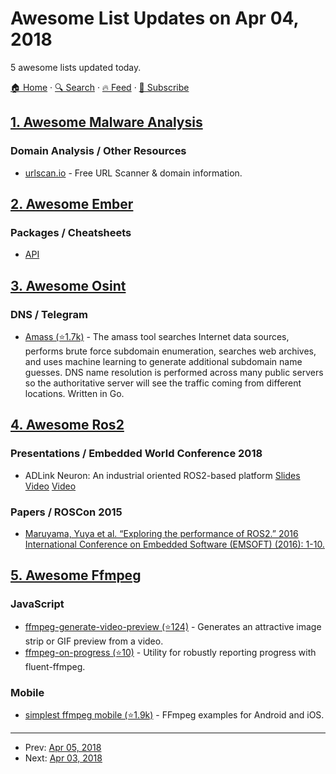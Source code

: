 # Awesome List Updates on Apr 04, 2018

5 awesome lists updated today.

[🏠 Home](/README.md) · [🔍 Search](https://test.trackawesomelist.com/search/) · [🔥 Feed](https://test.trackawesomelist.com/feed.xml) · [📮 Subscribe](https://trackawesomelist.us17.list-manage.com/subscribe?u=d2f0117aa829c83a63ec63c2f&id=36a103854c)



## [1. Awesome Malware Analysis](/content/rshipp/awesome-malware-analysis/README.md)

### Domain Analysis / Other Resources

*   [urlscan.io](https://urlscan.io/) - Free URL Scanner & domain information.

## [2. Awesome Ember](/content/ember-community-russia/awesome-ember/README.md)

### Packages / Cheatsheets

*   [API](https://emberjs.com/api/)

## [3. Awesome Osint](/content/jivoi/awesome-osint/README.md)

### DNS / Telegram

*   [Amass (⭐1.7k)](https://github.com/caffix/amass) - The amass tool searches Internet data sources, performs brute force subdomain enumeration, searches web archives, and uses machine learning to generate additional subdomain name guesses. DNS name resolution is performed across many public servers so the authoritative server will see the traffic coming from different locations. Written in Go.

## [4. Awesome Ros2](/content/fkromer/awesome-ros2/README.md)

### Presentations / Embedded World Conference 2018

*   ADLink Neuron: An industrial oriented ROS2-based platform [Slides](https://raw.githubusercontent.com/Adlink-ROS/adlink_neuronbot/master/document/ADLINK_NeuronBot_20180313.pdf) [Video](https://www.youtube.com/watch?v=RC6XvTvTs9Y\&feature=youtu.be) [Video](https://www.youtube.com/watch?v=qA4_Hmnd_tM\&feature=youtu.be)

### Papers / ROSCon 2015

*   [Maruyama, Yuya et al. “Exploring the performance of ROS2.” 2016 International Conference on Embedded Software (EMSOFT) (2016): 1-10.](https://www.semanticscholar.org/paper/Exploring-the-performance-of-ROS2-Maruyama-Kato/07b895f3b584dea4f64e91844f243de382026b20)

## [5. Awesome Ffmpeg](/content/transitive-bullshit/awesome-ffmpeg/README.md)

### JavaScript

*   [ffmpeg-generate-video-preview (⭐124)](https://github.com/transitive-bullshit/ffmpeg-generate-video-preview) - Generates an attractive image strip or GIF preview from a video.
*   [ffmpeg-on-progress (⭐10)](https://github.com/transitive-bullshit/ffmpeg-on-progress) - Utility for robustly reporting progress with fluent-ffmpeg.

### Mobile

*   [simplest ffmpeg mobile (⭐1.9k)](https://github.com/leixiaohua1020/simplest_ffmpeg_mobile) - FFmpeg examples for Android and iOS.

---

- Prev: [Apr 05, 2018](/content/2018/04/05/README.md)
- Next: [Apr 03, 2018](/content/2018/04/03/README.md)